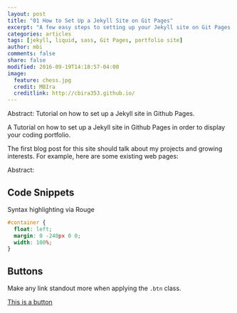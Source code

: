 ```yaml
---
layout: post
title: "01 How to Set Up a Jekyll Site on Git Pages"
excerpt: "A few easy steps to setting up your Jekyll site on Git Pages."
categories: articles
tags: [jekyll, liquid, sass, Git Pages, portfolio site]
author: mbi
comments: false
share: false
modified: 2016-09-19T14:18:57-04:00
image:
  feature: chess.jpg
  credit: MBIra
  creditlink: http://cbira353.github.io/
---
```


Abstract:
Tutorial on how to set up a Jekyll site in Github Pages. 

A Tutorial on how to set up a Jekyll site in Github Pages in order to display your coding portfolio. 


The first blog post for this site should talk about my projects and growing interests. For example, here are some existing web pages:

Abstract:


## Code Snippets

Syntax highlighting via Rouge

```css
#container {
  float: left;
  margin: 0 -240px 0 0;
  width: 100%;
}
```


## Buttons

Make any link standout more when applying the `.btn` class.

<div markdown="0"><a href="#" class="btn">This is a button</a></div>